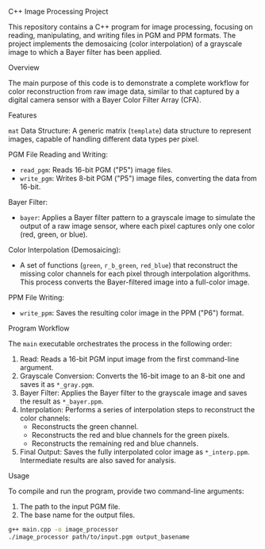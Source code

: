 C++ Image Processing Project

This repository contains a C++ program for image processing, focusing on reading, manipulating, and writing files in PGM and PPM formats. The project implements the demosaicing (color interpolation) of a grayscale image to which a Bayer filter has been applied.

Overview

The main purpose of this code is to demonstrate a complete workflow for color reconstruction from raw image data, similar to that captured by a digital camera sensor with a Bayer Color Filter Array (CFA).

Features

`mat` Data Structure: A generic matrix (`template`) data structure to represent images, capable of handling different data types per pixel.

PGM File Reading and Writing:
- `read_pgm`: Reads 16-bit PGM ("P5") image files.
- `write_pgm`: Writes 8-bit PGM ("P5") image files, converting the data from 16-bit.

Bayer Filter:
- `bayer`: Applies a Bayer filter pattern to a grayscale image to simulate the output of a raw image sensor, where each pixel captures only one color (red, green, or blue).

Color Interpolation (Demosaicing):
- A set of functions (`green`, `r_b_green`, `red_blue`) that reconstruct the missing color channels for each pixel through interpolation algorithms. This process converts the Bayer-filtered image into a full-color image.

PPM File Writing:
- `write_ppm`: Saves the resulting color image in the PPM ("P6") format.

Program Workflow

The `main` executable orchestrates the process in the following order:

1.  Read: Reads a 16-bit PGM input image from the first command-line argument.
2.  Grayscale Conversion: Converts the 16-bit image to an 8-bit one and saves it as `*_gray.pgm`.
3.  Bayer Filter: Applies the Bayer filter to the grayscale image and saves the result as `*_bayer.ppm`.
4.  Interpolation: Performs a series of interpolation steps to reconstruct the color channels:
    - Reconstructs the green channel.
    - Reconstructs the red and blue channels for the green pixels.
    - Reconstructs the remaining red and blue channels.
5.  Final Output: Saves the fully interpolated color image as `*_interp.ppm`. Intermediate results are also saved for analysis.

Usage

To compile and run the program, provide two command-line arguments:

1.  The path to the input PGM file.
2.  The base name for the output files.

```bash
g++ main.cpp -o image_processor
./image_processor path/to/input.pgm output_basename
```
